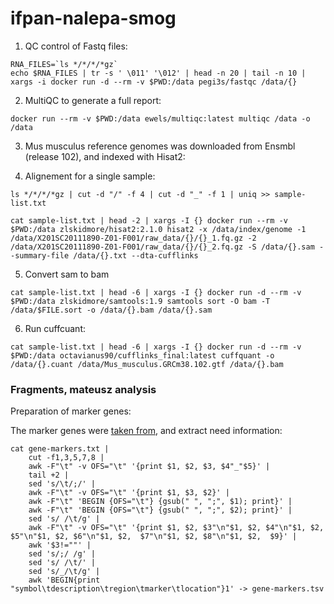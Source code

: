 # ifpan-nalepa-smog

1. QC control of Fastq files:
``` 
RNA_FILES=`ls */*/*/*gz`
echo $RNA_FILES | tr -s ' \011' '\012' | head -n 20 | tail -n 10 | xargs -i docker run -d --rm -v $PWD:/data pegi3s/fastqc /data/{}
```

2. MultiQC to generate a full report:
```
docker run --rm -v $PWD:/data ewels/multiqc:latest multiqc /data -o /data
```

3. Mus musculus reference genomes was downloaded from Ensmbl (release 102), and indexed with Hisat2:

4. Alignement for a single sample:
```
ls */*/*/*gz | cut -d "/" -f 4 | cut -d "_" -f 1 | uniq >> sample-list.txt

cat sample-list.txt | head -2 | xargs -I {} docker run --rm -v $PWD:/data zlskidmore/hisat2:2.1.0 hisat2 -x /data/index/genome -1 /data/X201SC20111890-Z01-F001/raw_data/{}/{}_1.fq.gz -2 /data/X201SC20111890-Z01-F001/raw_data/{}/{}_2.fq.gz -S /data/{}.sam --summary-file /data/{}.txt --dta-cufflinks

```
5. Convert sam to bam
```
cat sample-list.txt | head -6 | xargs -I {} docker run -d --rm -v $PWD:/data zlskidmore/samtools:1.9 samtools sort -O bam -T /data/$FILE.sort -o /data/{}.bam /data/{}.sam
```
6. Run cuffcuant:

```
cat sample-list.txt | head -6 | xargs -I {} docker run -d --rm -v $PWD:/data octavianus90/cufflinks_final:latest cuffquant -o /data/{}.cuant /data/Mus_musculus.GRCm38.102.gtf /data/{}.bam
```


### Fragments, mateusz analysis

Preparation of marker genes:

The marker genes were [taken from](http://mousebrain.org/celltypes/?fbclid=IwAR2uLbp0fYm2Eaet7l_vz9OYeoTIV_qByP6eEddBvwIx6-55GKGnHu5TaiQ), and extract need information:

``` 
cat gene-markers.txt | 
    cut -f1,3,5,7,8 | 
    awk -F"\t" -v OFS="\t" '{print $1, $2, $3, $4"_"$5}' | 
    tail +2 | 
    sed 's/\t/;/' | 
    awk -F"\t" -v OFS="\t" '{print $1, $3, $2}' | 
    awk -F"\t" 'BEGIN {OFS="\t"} {gsub(" ", ";", $1); print}' | 
    awk -F"\t" 'BEGIN {OFS="\t"} {gsub(" ", ";", $2); print}' | 
    sed 's/ /\t/g' | 
    awk -F"\t" -v OFS="\t" '{print $1, $2, $3"\n"$1, $2, $4"\n"$1, $2, $5"\n"$1, $2, $6"\n"$1, $2,  $7"\n"$1, $2, $8"\n"$1, $2,  $9}' | 
    awk '$3!=""' | 
    sed 's/;/ /g' | 
    sed 's/ /\t/' | 
    sed 's/_/\t/g' | 
    awk 'BEGIN{print "symbol\tdescription\tregion\tmarker\tlocation"}1' -> gene-markers.tsv

```
